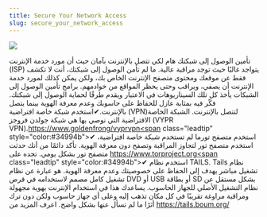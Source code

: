 ```yaml
---
title: Secure Your Network Access
slug: secure_your_network_access
---
```


![](/images/coverchap_7.jpg)



تأمين الوصول إلى شبكتك هام لكي تتصل بالإنترنت بآمان حيث أن مورد خدمة الإنترنت (ISP) يتواجد غالبًا حيث توجد مراقبة عالية. ما لم تأمن الوصول إلى شبكتك، أنت لا تكشف فقط عن موقعك ومحتوى متصفح الإنترنت الخاص بك، ولكن يمكن كذلك لمورد خدمة الإنترنت أن يصفي، ويراقب وحتى يحظر المواقع من خوادمهم. برامج تأمين الوصول إلى الشبكات يأخذ كل تلك السيناريوهات في الاعتبار ويقدم طرقًا لحماية الوصول إلى شبكتك. فكّر فيه بمثابة عازل للحفاظ على حاسوبك وعدم معرفة الهوية بينما يتصل بالإنترنت.✔استخدم شبكة خاصة افتراضية (VPN)لتتصل بالإنترنت. الشبكة الخاصة الافتراضية التي نوصي بها هي شبكة جولدن فروجز (VYPR VPN).[https://www.goldenfrong/vyprvpn<span](https://www.goldenfrong/vyprvpn<span) class="leadtip" style="color:#34994b">✔ استخدم متصفح تور</span>ما لم تستخدم شبكة خاصة افتراضية، استخدم متصفح تور لتجاوز المراقبة وتصفح دون معرفة الهوية. تأكد دائمًا من أنك حدثت متصفح تور بشكل يومي. تجده على [https://www.torproject.org<span](https://www.torproject.org<span) class="leadtip" style="color:#34994b">✔ استخدم نظام TAILS.</span> Tails نظام تشغيل مباشر يهدف إلى الحفاظ على خصوصيتك وعدم معرفة الهوية. هو عبارة عن نظام تشغيل كامل مصمم لاستخدامه في قرص DVD أو USB أو بطاقة SD بشكل مستقل عن نظام التشغيل الأصلي للجهاز الحاسوب. يساعدك هذا في استخدام الإنترنت بهوية مجهولة ومراقبة مراوغة تقريبًا في كل مكان تذهب إليه وعلى أي جهاز حاسوب ولكن دون ترك أثرًا ما لم تسأل عنها بشكل واضح. اعرف المزيد من https://tails.boum.org/